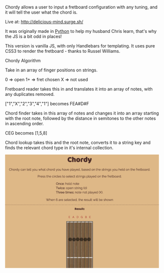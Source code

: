 Chordy allows a user to input a fretboard configuration with any tuning, and it will tell the user what the chord is.

Live at: http://delicious-mind.surge.sh/

It was originally made in [Python](https://github.com/Nathello/Chordy) to help my husband Chris learn, that's why the JS is a bit odd in places!

This version is vanilla JS, with only Handlebars for templating. It uses pure CSS3 to render the fretboard - thanks to Russel Williams.

Chordy Algorithm

Take in an array of finger positions on strings.

0 => open 1+ => fret chosen X => not used

Fretboard reader takes this in and translates it into an array of notes, with any duplicates removed.

["1","X","2","3","4","1"] becomes FEA#D#F

Chord finder takes in this array of notes and changes it into an array starting with the root note, followed by the distance in semitones to the other notes in ascending order.

CEG becomes [1,5,8]

Chord lookup takes this and the root note, converts it to a string key and finds the relevant chord type in it's internal collection.

![Screenshot](screenshot.png?raw=true "Screenshot")
